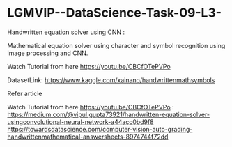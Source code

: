 # LGMVIP--DataScience-Task-09-L3-

Handwritten equation solver using CNN :

Mathematical equation solver using character and symbol recognition using image processing and CNN. 

Watch Tutorial from here https://youtu.be/CBCfOTePVPo

DatasetLink: https://www.kaggle.com/xainano/handwrittenmathsymbols 

Refer article

Watch Tutorial from here https://youtu.be/CBCfOTePVPo : https://medium.com/@vipul.gupta73921/handwritten-equation-solver-usingconvolutional-neural-network-a44acc0bd9f8 https://towardsdatascience.com/computer-vision-auto-grading-handwrittenmathematical-answersheets-8974744f72dd 


